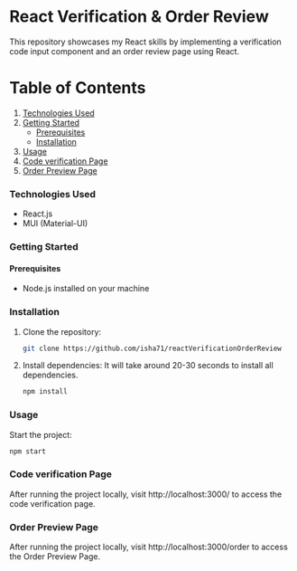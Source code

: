 # React Verification & Order Review
This repository showcases my React skills by implementing a verification code input component and an order review page using React.

# Table of Contents


1. [Technologies Used](#technologies-used)
3. [Getting Started](#getting-started)
   - [Prerequisites](#prerequisites)
   - [Installation](#installation)
4. [Usage](#usage)
5. [Code verification Page](#code-verification-page)
6. [Order Preview Page](#Order-preview-page)

### Technologies Used

- React.js
- MUI (Material-UI)

### Getting Started

#### Prerequisites

- Node.js installed on your machine

### Installation

1. Clone the repository:
   ```bash
   git clone https://github.com/isha71/reactVerificationOrderReview
   ```
2. Install dependencies: It will take around 20-30 seconds to install all dependencies.
   ```bash
   npm install
   ```

### Usage
   Start the project:
   ```bash
   npm start
   ```


### Code verification Page
After running the project locally, visit http://localhost:3000/ to access the code verification page.

### Order Preview Page
After running the project locally, visit http://localhost:3000/order to access the Order Preview Page.

